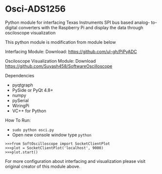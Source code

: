 # Osci-ADS1256
Python module for interfacing Texas Instruments SPI bus based analog-
to-digital converters with the Raspberry Pi and display the data through osciloscope visualization

This python module is modification from module below

Interfacing Module:
Download: https://github.com/ul-gh/PiPyADC

Osciloscope Visualization Module:
Download https://github.com/Suyash458/SoftwareOscilloscope

Dependencies
+ pyqtgraph
+ PySide or PyQt 4.8+
+ numpy
+ pySerial
+ WiringPi
+ VC++ for Python

How To Run:
- `sudo python osci.py`
- Open new console window type `python`
```
>>>from SoftOscilloscope import SocketClientPlot
>>>plot = SocketClientPlot('localhost', 9000)
>>>plot.start()
```

For more configuration about interfacing and visualization please visit original creator of this module above.
